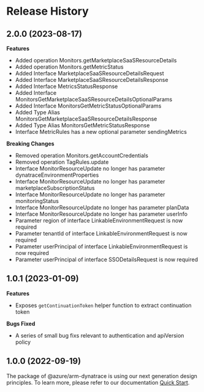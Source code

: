 # Release History
    
## 2.0.0 (2023-08-17)
    
**Features**

  - Added operation Monitors.getMarketplaceSaaSResourceDetails
  - Added operation Monitors.getMetricStatus
  - Added Interface MarketplaceSaaSResourceDetailsRequest
  - Added Interface MarketplaceSaaSResourceDetailsResponse
  - Added Interface MetricsStatusResponse
  - Added Interface MonitorsGetMarketplaceSaaSResourceDetailsOptionalParams
  - Added Interface MonitorsGetMetricStatusOptionalParams
  - Added Type Alias MonitorsGetMarketplaceSaaSResourceDetailsResponse
  - Added Type Alias MonitorsGetMetricStatusResponse
  - Interface MetricRules has a new optional parameter sendingMetrics

**Breaking Changes**

  - Removed operation Monitors.getAccountCredentials
  - Removed operation TagRules.update
  - Interface MonitorResourceUpdate no longer has parameter dynatraceEnvironmentProperties
  - Interface MonitorResourceUpdate no longer has parameter marketplaceSubscriptionStatus
  - Interface MonitorResourceUpdate no longer has parameter monitoringStatus
  - Interface MonitorResourceUpdate no longer has parameter planData
  - Interface MonitorResourceUpdate no longer has parameter userInfo
  - Parameter region of interface LinkableEnvironmentRequest is now required
  - Parameter tenantId of interface LinkableEnvironmentRequest is now required
  - Parameter userPrincipal of interface LinkableEnvironmentRequest is now required
  - Parameter userPrincipal of interface SSODetailsRequest is now required
    
## 1.0.1 (2023-01-09)

**Features**

  - Exposes `getContinuationToken` helper function to extract continuation token

**Bugs Fixed**

  - A series of small bug fixs relevant to authentication and apiVersion policy

## 1.0.0 (2022-09-19)

The package of @azure/arm-dynatrace is using our next generation design principles. To learn more, please refer to our documentation [Quick Start](https://aka.ms/js-track2-quickstart).
